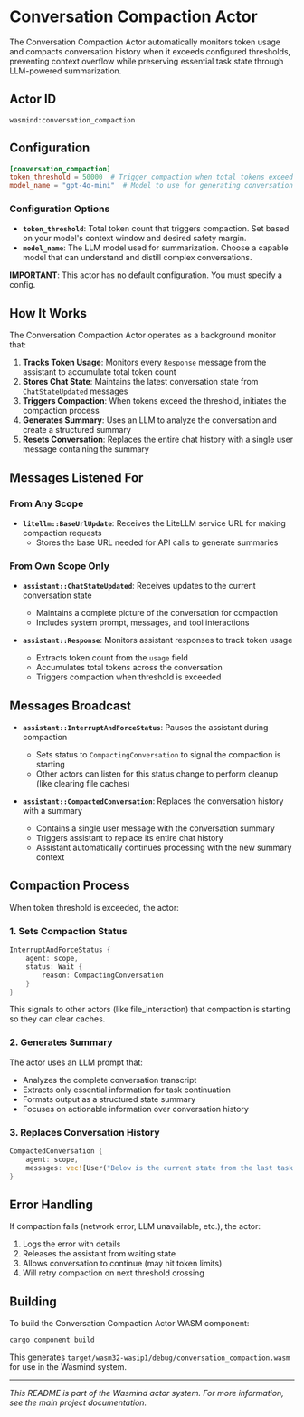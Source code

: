 # Conversation Compaction Actor

The Conversation Compaction Actor automatically monitors token usage and compacts conversation history when it exceeds configured thresholds, preventing context overflow while preserving essential task state through LLM-powered summarization.

## Actor ID
`wasmind:conversation_compaction`

## Configuration

```toml
[conversation_compaction]
token_threshold = 50000  # Trigger compaction when total tokens exceed this limit
model_name = "gpt-4o-mini"  # Model to use for generating conversation summaries
```

### Configuration Options

- **`token_threshold`**: Total token count that triggers compaction. Set based on your model's context window and desired safety margin.
- **`model_name`**: The LLM model used for summarization. Choose a capable model that can understand and distill complex conversations.

**IMPORTANT**: This actor has no default configuration. You must specify a config.

## How It Works

The Conversation Compaction Actor operates as a background monitor that:

1. **Tracks Token Usage**: Monitors every `Response` message from the assistant to accumulate total token count
2. **Stores Chat State**: Maintains the latest conversation state from `ChatStateUpdated` messages  
3. **Triggers Compaction**: When tokens exceed the threshold, initiates the compaction process
4. **Generates Summary**: Uses an LLM to analyze the conversation and create a structured summary
5. **Resets Conversation**: Replaces the entire chat history with a single user message containing the summary

## Messages Listened For

### From Any Scope

- **`litellm::BaseUrlUpdate`**: Receives the LiteLLM service URL for making compaction requests
  - Stores the base URL needed for API calls to generate summaries

### From Own Scope Only

- **`assistant::ChatStateUpdated`**: Receives updates to the current conversation state
  - Maintains a complete picture of the conversation for compaction
  - Includes system prompt, messages, and tool interactions

- **`assistant::Response`**: Monitors assistant responses to track token usage
  - Extracts token count from the `usage` field
  - Accumulates total tokens across the conversation
  - Triggers compaction when threshold is exceeded

## Messages Broadcast

- **`assistant::InterruptAndForceStatus`**: Pauses the assistant during compaction
  - Sets status to `CompactingConversation` to signal the compaction is starting
  - Other actors can listen for this status change to perform cleanup (like clearing file caches)

- **`assistant::CompactedConversation`**: Replaces the conversation history with a summary
  - Contains a single user message with the conversation summary
  - Triggers assistant to replace its entire chat history
  - Assistant automatically continues processing with the new summary context

## Compaction Process

When token threshold is exceeded, the actor:

### 1. Sets Compaction Status
```rust
InterruptAndForceStatus {
    agent: scope,
    status: Wait {
        reason: CompactingConversation
    }
}
```
This signals to other actors (like file_interaction) that compaction is starting so they can clear caches.

### 2. Generates Summary
The actor uses an LLM prompt that:
- Analyzes the complete conversation transcript
- Extracts only essential information for task continuation
- Formats output as a structured state summary
- Focuses on actionable information over conversation history

### 3. Replaces Conversation History
```rust
CompactedConversation {
    agent: scope,
    messages: vec![User("Below is the current state from the last task...\n\n<current_state_summary>...")]
}
```

## Error Handling

If compaction fails (network error, LLM unavailable, etc.), the actor:
1. Logs the error with details
2. Releases the assistant from waiting state
3. Allows conversation to continue (may hit token limits)
4. Will retry compaction on next threshold crossing

## Building

To build the Conversation Compaction Actor WASM component:

```bash
cargo component build
```

This generates `target/wasm32-wasip1/debug/conversation_compaction.wasm` for use in the Wasmind system.

---

*This README is part of the Wasmind actor system. For more information, see the main project documentation.*
